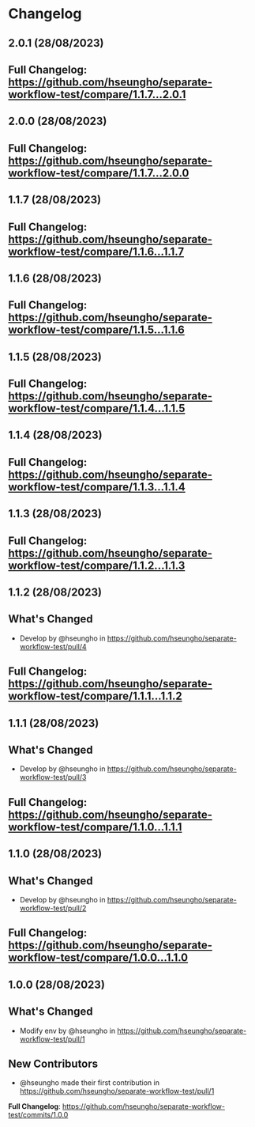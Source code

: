 # Changelog

## 2.0.1 (28/08/2023)
**Full Changelog**: https://github.com/hseungho/separate-workflow-test/compare/1.1.7...2.0.1
---

## 2.0.0 (28/08/2023)
**Full Changelog**: https://github.com/hseungho/separate-workflow-test/compare/1.1.7...2.0.0
---

## 1.1.7 (28/08/2023)
**Full Changelog**: https://github.com/hseungho/separate-workflow-test/compare/1.1.6...1.1.7
---

## 1.1.6 (28/08/2023)
**Full Changelog**: https://github.com/hseungho/separate-workflow-test/compare/1.1.5...1.1.6
---

## 1.1.5 (28/08/2023)
**Full Changelog**: https://github.com/hseungho/separate-workflow-test/compare/1.1.4...1.1.5
---

## 1.1.4 (28/08/2023)
**Full Changelog**: https://github.com/hseungho/separate-workflow-test/compare/1.1.3...1.1.4
---

## 1.1.3 (28/08/2023)
**Full Changelog**: https://github.com/hseungho/separate-workflow-test/compare/1.1.2...1.1.3
---

## 1.1.2 (28/08/2023)
## What's Changed
* Develop by @hseungho in https://github.com/hseungho/separate-workflow-test/pull/4


**Full Changelog**: https://github.com/hseungho/separate-workflow-test/compare/1.1.1...1.1.2
---

## 1.1.1 (28/08/2023)
## What's Changed
* Develop by @hseungho in https://github.com/hseungho/separate-workflow-test/pull/3


**Full Changelog**: https://github.com/hseungho/separate-workflow-test/compare/1.1.0...1.1.1
---

## 1.1.0 (28/08/2023)
## What's Changed
* Develop by @hseungho in https://github.com/hseungho/separate-workflow-test/pull/2


**Full Changelog**: https://github.com/hseungho/separate-workflow-test/compare/1.0.0...1.1.0
---

## 1.0.0 (28/08/2023)
## What's Changed
* Modify env by @hseungho in https://github.com/hseungho/separate-workflow-test/pull/1

## New Contributors
* @hseungho made their first contribution in https://github.com/hseungho/separate-workflow-test/pull/1

**Full Changelog**: https://github.com/hseungho/separate-workflow-test/commits/1.0.0